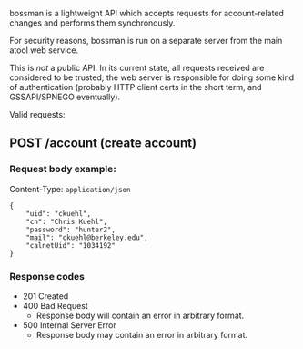 bossman is a lightweight API which accepts requests for account-related changes
and performs them synchronously.

For security reasons, bossman is run on a separate server from the main atool
web service.

This is *not* a public API. In its current state, all requests received are
considered to be trusted; the web server is responsible for doing some kind of
authentication (probably HTTP client certs in the short term, and GSSAPI/SPNEGO
eventually).

Valid requests:

## POST /account (create account)
### Request body example:

Content-Type: `application/json`

    {
        "uid": "ckuehl",
        "cn": "Chris Kuehl",
        "password": "hunter2",
        "mail": "ckuehl@berkeley.edu",
        "calnetUid": "1034192"
    }

### Response codes

* 201 Created
* 400 Bad Request
  * Response body will contain an error in arbitrary format.
* 500 Internal Server Error
  * Response body may contain an error in arbitrary format.
